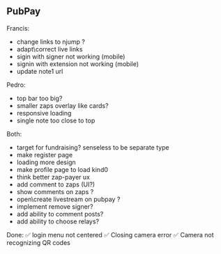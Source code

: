 ## PubPay

Francis:

- change links to njump ?
- adapt\correct live links
- sigin with signer not working (mobile)
- signin with extension not working (mobile)
- update note1 url

Pedro:

- top bar too big?
- smaller zaps overlay like cards?
- responsive loading
- single note too close to top

Both:

- target for fundraising? senseless to be separate type
- make register page
- loading more design
- make profile page to load kind0
- think better zap-payer ux
- add comment to zaps (UI?)
- show comments on zaps ?
- open\create livestream on pubpay ?
- implement remove signer?
- add ability to comment posts?
- add ability to choose relays?

Done:
✅ login menu not centered
✅ Closing camera error
✅ Camera not recognizing QR codes
